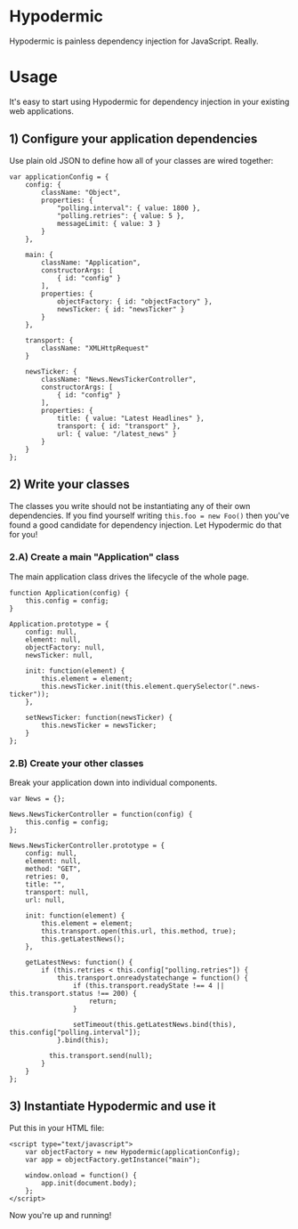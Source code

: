 # Hypodermic

Hypodermic is painless dependency injection for JavaScript. Really.

# Usage

It's easy to start using Hypodermic for dependency injection in your existing
web applications.

## 1) Configure your application dependencies

Use plain old JSON to define how all of your classes are wired together:

    var applicationConfig = {
        config: {
            className: "Object",
            properties: {
                "polling.interval": { value: 1800 },
                "polling.retries": { value: 5 },
                messageLimit: { value: 3 }
            }
        },

        main: {
            className: "Application",
            constructorArgs: [
                { id: "config" }
            ],
            properties: {
                objectFactory: { id: "objectFactory" },
                newsTicker: { id: "newsTicker" }
            }
        },

        transport: {
            className: "XMLHttpRequest"
        }

        newsTicker: {
            className: "News.NewsTickerController",
            constructorArgs: [
                { id: "config" }
            ],
            properties: {
                title: { value: "Latest Headlines" },
                transport: { id: "transport" },
                url: { value: "/latest_news" }
            }
        }
    };

## 2) Write your classes

The classes you write should not be instantiating any of their own dependencies.
If you find yourself writing `this.foo = new Foo()` then you've found a good
candidate for dependency injection. Let Hypodermic do that for you!

### 2.A) Create a main "Application" class

The main application class drives the lifecycle of the whole page.

    function Application(config) {
        this.config = config;
    }

    Application.prototype = {
        config: null,
        element: null,
        objectFactory: null,
        newsTicker: null,

        init: function(element) {
            this.element = element;
            this.newsTicker.init(this.element.querySelector(".news-ticker"));
        },

        setNewsTicker: function(newsTicker) {
            this.newsTicker = newsTicker;
        }
    };

### 2.B) Create your other classes

Break your application down into individual components.

    var News = {};

    News.NewsTickerController = function(config) {
        this.config = config;
    };

    News.NewsTickerController.prototype = {
        config: null,
        element: null,
        method: "GET",
        retries: 0,
        title: "",
        transport: null,
        url: null,

        init: function(element) {
            this.element = element;
            this.transport.open(this.url, this.method, true);
            this.getLatestNews();
        },

        getLatestNews: function() {
            if (this.retries < this.config["polling.retries"]) {
                this.transport.onreadystatechange = function() {
                    if (this.transport.readyState !== 4 || this.transport.status !== 200) {
                        return;
                    }

                    setTimeout(this.getLatestNews.bind(this), this.config["polling.interval"]);
                }.bind(this);

              this.transport.send(null);
            }
        }
    };

## 3) Instantiate Hypodermic and use it

Put this in your HTML file:

    <script type="text/javascript">
        var objectFactory = new Hypodermic(applicationConfig);
        var app = objectFactory.getInstance("main");

        window.onload = function() {
            app.init(document.body);
        };
    </script>

Now you're up and running!
